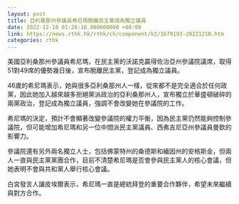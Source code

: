 ```yaml
---
layout: post
title: 亞利桑那州參議員希尼瑪脫離民主黨成為獨立議員
date: 2022-12-10 01:26:16.000000000 +08:00
link: https://news.rthk.hk/rthk/ch/component/k2/1679193-20221210.htm
categories: rthk
---
```


美國亞利桑那州參議員希尼瑪，在民主黨的沃諾克贏得佐治亞州參議院議席，取得51對49席的優勢幾日後，宣布脫離民主黨，登記成為獨立議員。

46歲的希尼瑪表示，她與很多亞利桑那州人一樣，從來都不是完全適合於任何政黨，因此她加入越來越多拒絕黨派政治的亞利桑那州人，宣布獨立於華盛頓破碎的兩黨政治，登記成為獨立議員，強調不會改變她在參議院的工作。

希尼瑪的決定，預計不會顯著改變參議院的權力平衡，因為民主黨仍然能夠控制參議院，但可能增加希尼瑪和另一位中間派民主黨議員、西弗吉尼亞州參議員曼欽的影響力。

參議院還有另外兩名獨立人士，包括佛蒙特州的桑德斯和緬因州的安格斯金，但兩人一直與民主黨黨團合作，目前不清楚希尼瑪是否會參與民主黨人的核心會議，但她表明不會與共和黨人舉行核心會議。 

白宮發言人讓皮埃爾表示，希尼瑪一直是總統拜登的重要合作夥伴，希望未來繼續與對方合作。
